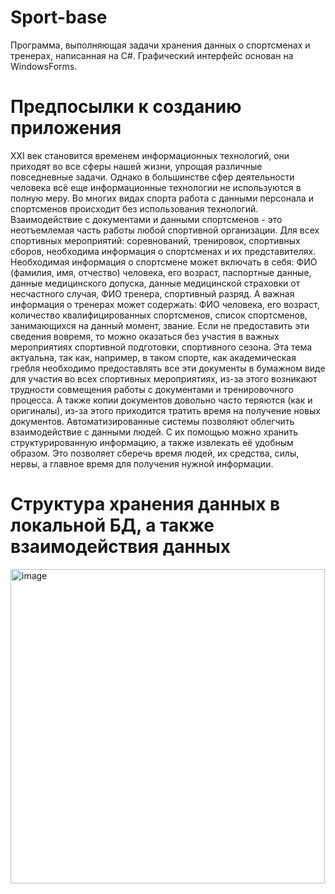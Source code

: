 # Sport-base
Программа, выполняющая задачи хранения данных о спортсменах и тренерах, написанная на C#. 
Графический интерфейс основан на WindowsForms.

# Предпосылки к созданию приложения
ⅩⅩⅠ век становится временем информационных технологий, они 
приходят во все сферы нашей жизни, упрощая различные повседневные 
задачи. Однако в большинстве сфер деятельности человека всё еще 
информационные технологии не используются в полную меру. Во многих 
видах спорта работа с данными персонала и спортсменов происходит без 
использования технологий. Взаимодействие с документами и данными 
спортсменов - это неотъемлемая часть работы любой спортивной организации. 
Для всех спортивных мероприятий: соревнований, тренировок, спортивных 
сборов, необходима информация о спортсменах и их представителях. 
Необходимая информация о спортсмене может включать в себя: ФИО 
(фамилия, имя, отчество) человека, его возраст, паспортные данные, данные 
медицинского допуска, данные медицинской страховки от несчастного 
случая, ФИО тренера, спортивный разряд. А важная информация о тренерах 
может содержать: ФИО человека, его возраст, количество 
квалифицированных спортсменов, список спортсменов, занимающихся на 
данный момент, звание. Если не предоставить эти сведения вовремя, то можно 
оказаться без участия в важных мероприятиях спортивной подготовки, 
спортивного сезона.
Эта тема актуальна, так как, например, в таком спорте, как 
академическая гребля необходимо предоставлять все эти документы в 
бумажном виде для участия во всех спортивных мероприятиях, из-за этого 
возникают трудности совмещения работы с документами и тренировочного 
процесса. А также копии документов довольно часто теряются (как и 
оригиналы), из-за этого приходится тратить время на получение новых 
документов. Автоматизированные системы позволяют облегчить 
взаимодействие с данными людей. С их помощью можно хранить 
структурированную информацию, а также извлекать её удобным образом. Это 
позволяет сберечь время людей, их средства, силы, нервы, а главное время для 
получения нужной информации. 

# Структура хранения данных в локальной БД, а также взаимодействия данных
<img width="503" alt="image" src="https://github.com/Sasha300578/Sportbase_C-Sharp/assets/113348429/fbd99f03-cd18-4a47-b5c3-40d293f2657d">



